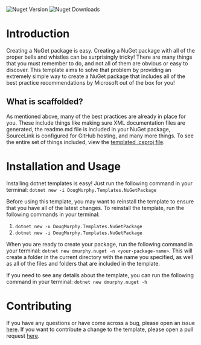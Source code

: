 ![Nuget Version](https://img.shields.io/nuget/v/DougMurphy.Templates.NuGetPackage?label=nuget.org)
![Nuget Downloads](https://img.shields.io/nuget/dt/DougMurphy.Templates.NuGetPackage)

# Introduction

Creating a NuGet package is easy. Creating a NuGet package with all of the proper bells and whistles can be surprisingly tricky!
There are many things that you must remember to do, and not all of them are obvious or easy to discover.
This template aims to solve that problem by providing an extremely simple way to create a NuGet package that includes all of the best practice recommendations by Microsoft out of the box for you!

## What is scaffolded?

As mentioned above, many of the best practices are already in place for you. These include things like making sure XML documentation files are generated, the readme.md file is included in your NuGet package, SourceLink is configured for GitHub hosting, and many more things. To see the entire set of things included, view the [templated .csproj file](template/src/PackageNamePlaceholder.csproj).

# Installation and Usage

Installing dotnet templates is easy! Just run the following command in your terminal: `dotnet new -i DougMurphy.Templates.NuGetPackage`

Before using this template, you may want to reinstall the template to ensure that you have all of the latest changes.
To reinstall the template, run the following commands in your terminal:
1. `dotnet new -u DougMurphy.Templates.NuGetPackage`
2. `dotnet new -i DougMurphy.Templates.NuGetPackage`

When you are ready to create your package, run the following command in your terminal: `dotnet new dmurphy.nuget -n <your-package-name>`.
This will create a folder in the current directory with the name you specified, as well as all of the files and folders that are included in the template.

If you need to see any details about the template, you can run the following command in your terminal: `dotnet new dmurphy.nuget -h`

# Contributing

If you have any questions or have come across a bug, please open an issue [here](https://github.com/Doug-Murphy/DougMurphy.Templates.NuGetPackage/issues/new).
If you want to contribute a change to the template, please open a pull request [here](https://github.com/Doug-Murphy/DougMurphy.Templates.NuGetPackage/compare).
